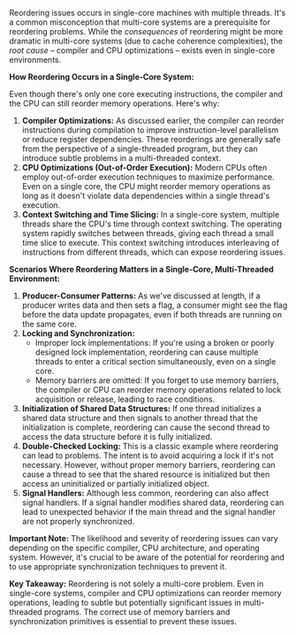 Reordering issues occurs in single-core machines with multiple threads. It's a common misconception that multi-core systems are a prerequisite for reordering problems. While the *consequences* of reordering might be more dramatic in multi-core systems (due to cache coherence complexities), the *root cause* – compiler and CPU optimizations – exists even in single-core environments.

**How Reordering Occurs in a Single-Core System:**

Even though there's only one core executing instructions, the compiler and the CPU can still reorder memory operations. Here's why:

1.  **Compiler Optimizations:** As discussed earlier, the compiler can reorder instructions during compilation to improve instruction-level parallelism or reduce register dependencies. These reorderings are generally safe from the perspective of a single-threaded program, but they can introduce subtle problems in a multi-threaded context.
2.  **CPU Optimizations (Out-of-Order Execution):** Modern CPUs often employ out-of-order execution techniques to maximize performance. Even on a single core, the CPU might reorder memory operations as long as it doesn't violate data dependencies within a single thread's execution.
3.  **Context Switching and Time Slicing:** In a single-core system, multiple threads share the CPU's time through context switching. The operating system rapidly switches between threads, giving each thread a small time slice to execute. This context switching introduces interleaving of instructions from different threads, which can expose reordering issues.

**Scenarios Where Reordering Matters in a Single-Core, Multi-Threaded Environment:**

1.  **Producer-Consumer Patterns:** As we've discussed at length, if a producer writes data and then sets a flag, a consumer might see the flag before the data update propagates, even if both threads are running on the same core.
2.  **Locking and Synchronization:**
    *   Improper lock implementations: If you're using a broken or poorly designed lock implementation, reordering can cause multiple threads to enter a critical section simultaneously, even on a single core.
    *   Memory barriers are omitted: If you forget to use memory barriers, the compiler or CPU can reorder memory operations related to lock acquisition or release, leading to race conditions.
3.  **Initialization of Shared Data Structures:** If one thread initializes a shared data structure and then signals to another thread that the initialization is complete, reordering can cause the second thread to access the data structure before it is fully initialized.
4.  **Double-Checked Locking:** This is a classic example where reordering can lead to problems. The intent is to avoid acquiring a lock if it's not necessary. However, without proper memory barriers, reordering can cause a thread to see that the shared resource is initialized but then access an uninitialized or partially initialized object.
5.  **Signal Handlers:** Although less common, reordering can also affect signal handlers. If a signal handler modifies shared data, reordering can lead to unexpected behavior if the main thread and the signal handler are not properly synchronized.

**Important Note:** The likelihood and severity of reordering issues can vary depending on the specific compiler, CPU architecture, and operating system. However, it's crucial to be aware of the potential for reordering and to use appropriate synchronization techniques to prevent it.

**Key Takeaway:** Reordering is not solely a multi-core problem. Even in single-core systems, compiler and CPU optimizations can reorder memory operations, leading to subtle but potentially significant issues in multi-threaded programs. The correct use of memory barriers and synchronization primitives is essential to prevent these issues.
